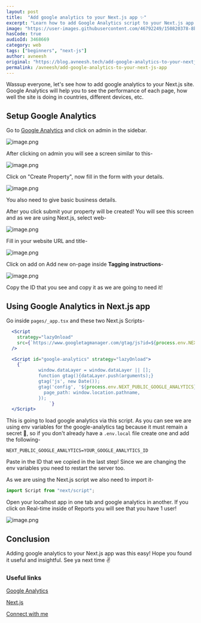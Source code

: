 ```yaml
---
layout: post
title:  "Add google analytics to your Next.js app ✨"
excerpt: "Learn how to add Google Analytics script to your Next.js app."
image: "https://user-images.githubusercontent.com/46792249/150820378-8ba79cd6-b0e9-484b-93b7-6445b0680cd1.png"
hasCode: true
audioId: 3468669
category: web
tags: ["beginners", "next-js"]
author: avneesh
original: "https://blog.avneesh.tech/add-google-analytics-to-your-nextjs-app"
permalink: /avneesh/add-google-analytics-to-your-next-js-app
---
```


Wassup everyone, let's see how to add google analytics to your Next.js site. Google Analytics will help you to see the performance of each page, how well the site is doing in countries, different devices, etc.

## Setup Google Analytics
Go to  [Google Analytics](https://analytics.google.com/analytics/web/#/report-home/a215528627w297101680p257398486) and click on admin in the sidebar.

![image.png](https://cdn.hashnode.com/res/hashnode/image/upload/v1642347546151/V_VNBwjDM.png)

After clicking on admin you will see a screen similar to this-

![image.png](https://cdn.hashnode.com/res/hashnode/image/upload/v1642347749350/EkD2EHa3Z.png)

Click on "Create Property", now fill in the form with your details.

![image.png](https://cdn.hashnode.com/res/hashnode/image/upload/v1642347967831/C2JOHnX-W.png)

You also need to give basic business details.

After you click submit your property will be created! You will see this screen and as we are using Next.js, select web-

![image.png](https://cdn.hashnode.com/res/hashnode/image/upload/v1642348270857/uZb1Ioz8s.png)

Fill in your website URL and title-

![image.png](https://cdn.hashnode.com/res/hashnode/image/upload/v1642348443210/En2V_kUHK.png)

Click on add on Add new on-page inside **Tagging instructions**-

![image.png](https://cdn.hashnode.com/res/hashnode/image/upload/v1642348649689/0fbjYdwFL.png)

Copy the ID that you see and copy it as we are going to need it!

## Using Google Analytics in Next.js app

Go inside `pages/_app.tsx` and these two Next.js Scripts-

```jsx
  <Script
    strategy="lazyOnload"
    src={`https://www.googletagmanager.com/gtag/js?id=${process.env.NEXT_PUBLIC_GOOGLE_ANALYTICS}`}
  />

  <Script id="google-analytics" strategy="lazyOnload">
    {`
            window.dataLayer = window.dataLayer || [];
            function gtag(){dataLayer.push(arguments);}
            gtag('js', new Date());
            gtag('config', '${process.env.NEXT_PUBLIC_GOOGLE_ANALYTICS}', {
              page_path: window.location.pathname,
            });
                `}
  </Script>
```

This is going to load google analytics via this script. As you can see we are using env variables for the google-analytics tag because it must remain a secret 🤫, so if you don't already have a `.env.local` file create one and add the following-

```
NEXT_PUBLIC_GOOGLE_ANALYTICS=YOUR_GOOGLE_ANALYTICS_ID
```

Paste in the ID that we copied in the last step! Since we are changing the env variables you need to restart the server too.

As we are using the Next.js script we also need to import it-

```jsx
import Script from "next/script";
```

Open your localhost app in one tab and google analytics in another. If you click on Real-time inside of Reports you will see that you have 1 user!

![image.png](https://cdn.hashnode.com/res/hashnode/image/upload/v1642350505812/oMFfF0elgj.png)

## Conclusion

Adding google analytics to your Next.js app was this easy! Hope you found it useful and insightful. See ya next time ✌️

### Useful links

[Google Analytics](https://analytics.google.com/analytics/web/#/report-home/a215528627w297101680p257398486) 

[Next.js](https://nextjs.org/)

[Connect with me](https://links.avneesh.tech/)  
